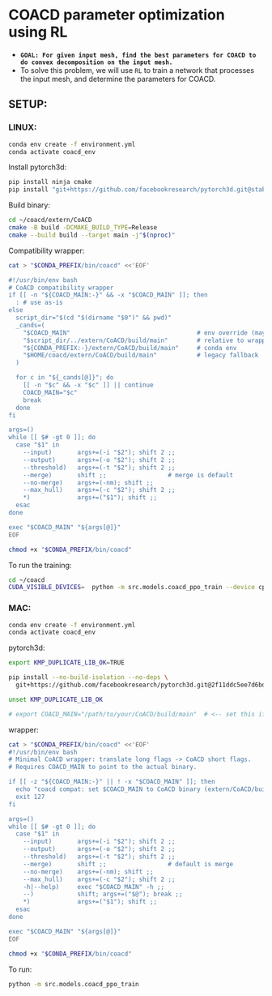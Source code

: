 # COACD parameter optimization using RL

* **`GOAL: For given input mesh, find the best parameters for COACD to do convex decomposition on the input mesh.`**
* To solve this problem, we will use `RL` to train a network that processes the input mesh, and determine the parameters for COACD.

## SETUP:

### LINUX:

```bash
conda env create -f environment.yml
conda activate coacd_env
```

Install pytorch3d:

```bash
pip install ninja cmake
pip install "git+https://github.com/facebookresearch/pytorch3d.git@stable"
```

Build binary:

```bash
cd ~/coacd/extern/CoACD
cmake -B build -DCMAKE_BUILD_TYPE=Release
cmake --build build --target main -j"$(nproc)"
```

Compatibility wrapper:

```bash
cat > "$CONDA_PREFIX/bin/coacd" <<'EOF'

#!/usr/bin/env bash
# CoACD compatibility wrapper
if [[ -n "${COACD_MAIN:-}" && -x "$COACD_MAIN" ]]; then
  : # use as-is
else
  script_dir="$(cd "$(dirname "$0")" && pwd)"
  _cands=(
    "$COACD_MAIN"                                   # env override (may be empty)
    "$script_dir/../extern/CoACD/build/main"        # relative to wrapper
    "${CONDA_PREFIX:-}/extern/CoACD/build/main"     # conda env
    "$HOME/coacd/extern/CoACD/build/main"           # legacy fallback
  )

  for c in "${_cands[@]}"; do
    [[ -n "$c" && -x "$c" ]] || continue
    COACD_MAIN="$c"
    break
  done
fi

args=()
while [[ $# -gt 0 ]]; do
  case "$1" in
    --input)       args+=(-i "$2"); shift 2 ;;
    --output)      args+=(-o "$2"); shift 2 ;;
    --threshold)   args+=(-t "$2"); shift 2 ;;
    --merge)       shift ;;                 # merge is default
    --no-merge)    args+=(-nm); shift ;;
    --max_hull)    args+=(-c "$2"); shift 2 ;;
    *)             args+=("$1"); shift ;;
  esac
done

exec "$COACD_MAIN" "${args[@]}"
EOF
```

```bash
chmod +x "$CONDA_PREFIX/bin/coacd"
```

To run the training:

```bash
cd ~/coacd
CUDA_VISIBLE_DEVICES=  python -m src.models.coacd_ppo_train --device cpu
```

### MAC:

```bash
conda env create -f environment.yml
conda activate coacd_env
```

pytorch3d:

```bash
export KMP_DUPLICATE_LIB_OK=TRUE

pip install --no-build-isolation --no-deps \
  git+https://github.com/facebookresearch/pytorch3d.git@2f11ddc5ee7d6bd56f2fb6744a16776fab6536f7

unset KMP_DUPLICATE_LIB_OK
```

```bash
# export COACD_MAIN="/path/to/your/CoACD/build/main"  # <-- set this if not found automatically
```

wrapper:

```bash
cat > "$CONDA_PREFIX/bin/coacd" <<'EOF'
#!/usr/bin/env bash
# Minimal CoACD wrapper: translate long flags -> CoACD short flags.
# Requires COACD_MAIN to point to the actual binary.

if [[ -z "${COACD_MAIN:-}" || ! -x "$COACD_MAIN" ]]; then
  echo "coacd compat: set $COACD_MAIN to CoACD binary (extern/CoACD/build/main)." >&2
  exit 127
fi

args=()
while [[ $# -gt 0 ]]; do
  case "$1" in
    --input)       args+=(-i "$2"); shift 2 ;;
    --output)      args+=(-o "$2"); shift 2 ;;
    --threshold)   args+=(-t "$2"); shift 2 ;;
    --merge)       shift ;;                 # default is merge
    --no-merge)    args+=(-nm); shift ;;
    --max_hull)    args+=(-c "$2"); shift 2 ;;
    -h|--help)     exec "$COACD_MAIN" -h ;;
    --)            shift; args+=("$@"); break ;;
    *)             args+=("$1"); shift ;;
  esac
done

exec "$COACD_MAIN" "${args[@]}"
EOF
```

```bash
chmod +x "$CONDA_PREFIX/bin/coacd"
```

To run:

```bash
python -m src.models.coacd_ppo_train
```
